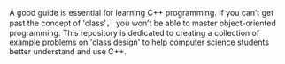 A good guide is essential for learning C++ programming. If you can’t get past the concept of 'class'， you won’t be able to master object-oriented programming. This repository is dedicated to creating a collection of example problems on 'class design' to help computer science students better understand and use C++.
